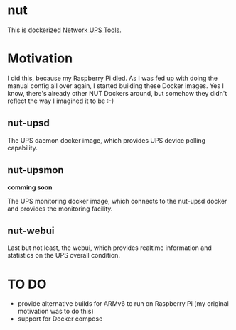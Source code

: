 # nut

This is dockerized [Network UPS Tools](https://networkupstools.org/).

# Motivation

I did this, because my Raspberry Pi died.
As I was fed up with doing the manual config all over again, I started building these Docker images.
Yes I know, there's already other NUT Dockers around, but somehow they didn't reflect the way I imagined it to be :-)
 
## nut-upsd

The UPS daemon docker image, which provides UPS device polling capability.

## nut-upsmon

**comming soon**

The UPS monitoring docker image, which connects to the nut-upsd docker and provides the monitoring facility.
 
## nut-webui

Last but not least, the webui, which provides realtime information and statistics on the UPS overall condition.


# TO DO

* provide alternative builds for ARMv6 to run on Raspberry Pi (my original motivation was to do this)
* support for Docker compose
